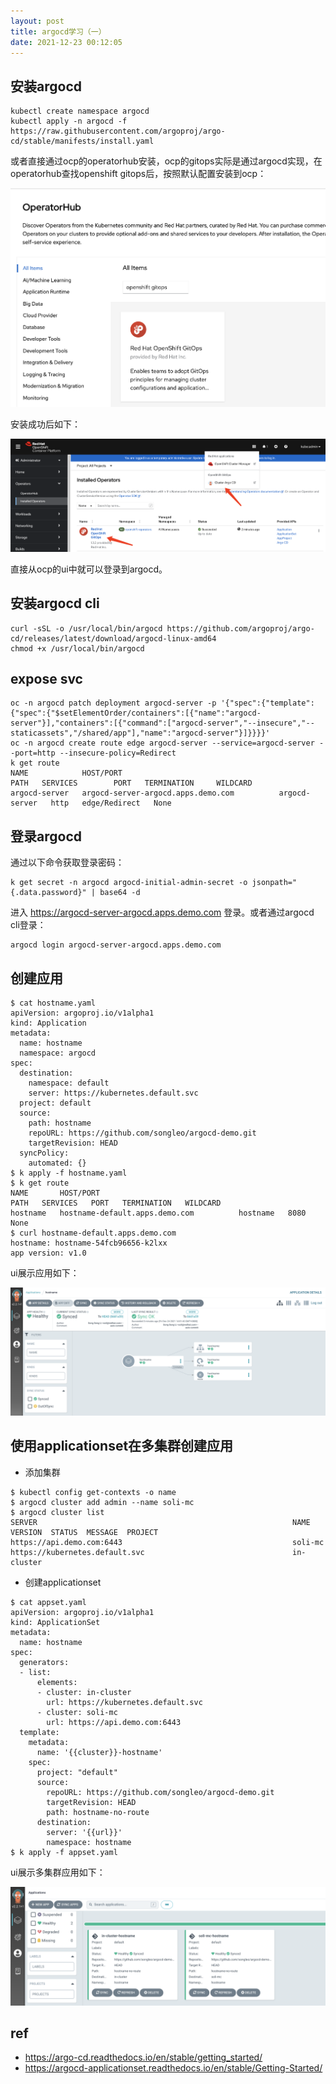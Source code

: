 ```yaml
---
layout: post
title: argocd学习（一）
date: 2021-12-23 00:12:05
---
```


## 安装argocd

```
kubectl create namespace argocd
kubectl apply -n argocd -f https://raw.githubusercontent.com/argoproj/argo-cd/stable/manifests/install.yaml
```

或者直接通过ocp的operatorhub安装，ocp的gitops实际是通过argocd实现，在operatorhub查找openshift gitops后，按照默认配置安装到ocp：

![](/images/install-ocp-gitops.png)

安装成功后如下：

![](/images/installed-ocp-gitops.png)

直接从ocp的ui中就可以登录到argocd。

## 安装argocd cli

```
curl -sSL -o /usr/local/bin/argocd https://github.com/argoproj/argo-cd/releases/latest/download/argocd-linux-amd64
chmod +x /usr/local/bin/argocd
```

## expose svc

```
oc -n argocd patch deployment argocd-server -p '{"spec":{"template":{"spec":{"$setElementOrder/containers":[{"name":"argocd-server"}],"containers":[{"command":["argocd-server","--insecure","--staticassets","/shared/app"],"name":"argocd-server"}]}}}}'
oc -n argocd create route edge argocd-server --service=argocd-server --port=http --insecure-policy=Redirect
k get route
NAME            HOST/PORT                                                                PATH   SERVICES        PORT   TERMINATION     WILDCARD
argocd-server   argocd-server-argocd.apps.demo.com          argocd-server   http   edge/Redirect   None
```

## 登录argocd

通过以下命令获取登录密码：

```
k get secret -n argocd argocd-initial-admin-secret -o jsonpath="{.data.password}" | base64 -d
```

进入 https://argocd-server-argocd.apps.demo.com 登录。或者通过argocd cli登录：

```
argocd login argocd-server-argocd.apps.demo.com
```

## 创建应用

```
$ cat hostname.yaml
apiVersion: argoproj.io/v1alpha1
kind: Application
metadata:
  name: hostname
  namespace: argocd
spec:
  destination:
    namespace: default
    server: https://kubernetes.default.svc
  project: default
  source:
    path: hostname
    repoURL: https://github.com/songleo/argocd-demo.git
    targetRevision: HEAD
  syncPolicy:
    automated: {}
$ k apply -f hostname.yaml
$ k get route
NAME       HOST/PORT                                                            PATH   SERVICES   PORT   TERMINATION   WILDCARD
hostname   hostname-default.apps.demo.com          hostname   8080                 None
$ curl hostname-default.apps.demo.com
hostname: hostname-54fcb96656-k2lxx
app version: v1.0
```

ui展示应用如下：

![](/images/argocd-hostname.png)

## 使用applicationset在多集群创建应用

- 添加集群

```
$ kubectl config get-contexts -o name
$ argocd cluster add admin --name soli-mc
$ argocd cluster list
SERVER                                                         NAME        VERSION  STATUS  MESSAGE  PROJECT
https://api.demo.com:6443                                      soli-mc
https://kubernetes.default.svc                                 in-cluster
```

- 创建applicationset

```
$ cat appset.yaml
apiVersion: argoproj.io/v1alpha1
kind: ApplicationSet
metadata:
  name: hostname
spec:
  generators:
  - list:
      elements:
      - cluster: in-cluster
        url: https://kubernetes.default.svc
      - cluster: soli-mc
        url: https://api.demo.com:6443
  template:
    metadata:
      name: '{{cluster}}-hostname'
    spec:
      project: "default"
      source:
        repoURL: https://github.com/songleo/argocd-demo.git
        targetRevision: HEAD
        path: hostname-no-route
      destination:
        server: '{{url}}'
        namespace: hostname
$ k apply -f appset.yaml
```

ui展示多集群应用如下：

![](/images/argocd-appset.png)

## ref

- https://argo-cd.readthedocs.io/en/stable/getting_started/
- https://argocd-applicationset.readthedocs.io/en/stable/Getting-Started/
